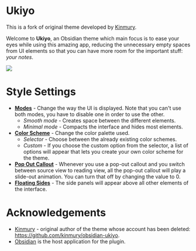 # Ukiyo

This is a fork of original theme developed by [Kinmury](https://publish.obsidian.md/hub/01+-+Community/People/kinmury#Kinmury+Ditamir).

Welcome to <b>Ukiyo</b>, an Obsidian theme which main focus is to ease your eyes while using this amazing app, reducing the unnecessary empty spaces from UI elements so that you can have more room for the important stuff: <i>your notes</i>.


![](./Showcase.png)

# Style Settings

- **[Modes](./docs/modes.md)** - Change the way the UI is displayed. Note that you can't use both modes, you have to disable one in order to use the other.
	- _Smooth mode_ - Creates space between the different elements.
 	- _Minimal mode_ - Compacts the interface and hides most elements. 
- **[Color Scheme](./docs/color-scheme.md)** - Change the color palette used.
	- _Selector_ - Choose between the already existing color schemes.
 	- _Custom_ - If you choose the custom option from the selector, a list of options will appear that lets you create your own color scheme for the theme.
- **[Pop Out Callout](./docs/custom-callouts.md)** - Whenever you use a pop-out callout and you switch between source view to reading view, all the pop-out callout will play a slide-out animation. You can turn that off by changing the value to 0.
- **[Floating Sides](./docs/floating-sides.md)** - The side panels will appear above all other elements of the interface.

# Acknowledgements

- [Kinmury](https://publish.obsidian.md/hub/01+-+Community/People/kinmury#Kinmury+Ditamir) - original author of the theme whose account has been deleted: https://github.com/kinmury/obsidian-ukiyo.
- [Obsidian](https://obsidian.md/) is the host application for the plugin.